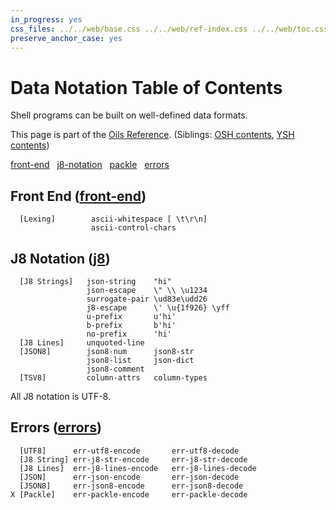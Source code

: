 ```yaml
---
in_progress: yes
css_files: ../../web/base.css ../../web/ref-index.css ../../web/toc.css
preserve_anchor_case: yes
---
```


Data Notation Table of Contents
===

Shell programs can be built on well-defined data formats.

This page is part of the [Oils Reference](index.html).  (Siblings: [OSH
contents](toc-osh.html), [YSH contents](toc-ysh.html))

<!--
<div id="toc">
</div>
-->

<div class="custom-toc">

[front-end](#front-end) &nbsp; [j8-notation](#j8-notation) &nbsp;
[packle](#packle) &nbsp; [errors](#errors) &nbsp;

</div>

<h2 id="front-end">
  Front End (<a class="group-link" href="chap-front-end.html">front-end</a>)
</h2>

```chapter-links-front-end
  [Lexing]        ascii-whitespace [ \t\r\n]
                  ascii-control-chars
```

<h2 id="j8-notation">
  J8 Notation
  (<a class="group-link" href="chap-j8.html">j8</a>)
</h2>

```chapter-links-j8
  [J8 Strings]   json-string    "hi"
                 json-escape    \" \\ \u1234
                 surrogate-pair \ud83e\udd26
                 j8-escape      \' \u{1f926} \yff
                 u-prefix       u'hi'
                 b-prefix       b'hi'
                 no-prefix      'hi'
  [J8 Lines]     unquoted-line
  [JSON8]        json8-num      json8-str
                 json8-list     json-dict
                 json8-comment
  [TSV8]         column-attrs   column-types
```

All J8 notation is UTF-8.

<!--
<h2 id="packle">
  Packle
  (<a class="group-link" href="chap-packle.html">packle</a>)
</h2>

```chapter-links-packle
X [Atoms]    Null   Bool   Int   Float   Bytes   Unicode
X [Compound] List   Dict
```
-->

<h2 id="errors">
  Errors
  (<a class="group-link" href="chap-errors.html">errors</a>)
</h2>

```chapter-links-errors
  [UTF8]      err-utf8-encode       err-utf8-decode
  [J8 String] err-j8-str-encode     err-j8-str-decode
  [J8 Lines]  err-j8-lines-encode   err-j8-lines-decode
  [JSON]      err-json-encode       err-json-decode
  [JSON8]     err-json8-encode      err-json8-decode
X [Packle]    err-packle-encode     err-packle-decode
```
